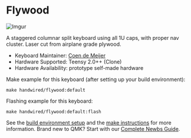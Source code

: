 # Flywood

![Imgur](https://i.imgur.com/XbyhGeY.png)

A staggered columnar split keyboard using all 1U caps, with proper nav cluster.
Laser cut from airplane grade plywood.

* Keyboard Maintainer: [Coen de Meijer](https://github.com/cdemeijer)
* Hardware Supported: Teensy 2.0++ (Clone)
* Hardware Availability: prototype self-made hardware

Make example for this keyboard (after setting up your build environment):

    make handwired/flywood:default

Flashing example for this keyboard:

    make handwired/flywood:default:flash

See the [build environment setup](https://docs.qmk.fm/#/getting_started_build_tools) and the [make instructions](https://docs.qmk.fm/#/getting_started_make_guide) for more information. Brand new to QMK? Start with our [Complete Newbs Guide](https://docs.qmk.fm/#/newbs).
